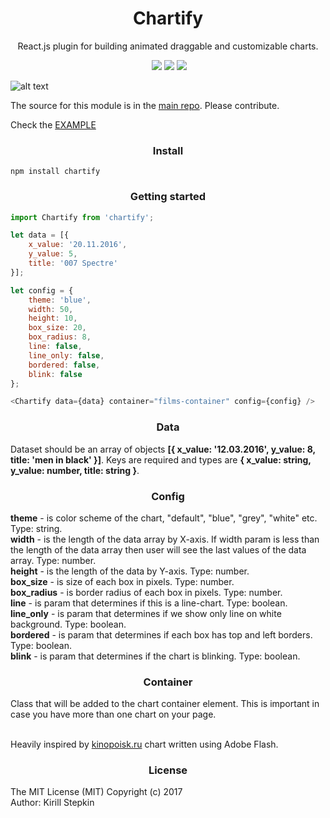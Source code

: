 <h1 align='center'>Chartify</h1>

<p align='center'>React.js plugin for building animated draggable and customizable charts.</p>

<p align='center'>
	<a href='https://www.npmjs.com/package/chartify'><img src="https://img.shields.io/npm/v/chartify.svg?style=flat-square" alt=""></a>
	<a href='https://www.npmjs.com/package/chartify'><img src='https://img.shields.io/npm/dm/chartify.svg?style=flat-square' /></a>
	<a href='https://www.npmjs.com/package/chartify'><img src='https://img.shields.io/npm/dt/chartify.svg?style=flat-square' /></a>
	<a href='https://github.com/kiqs/chartify'><img src='https://img.shields.io/travis/kiqs/chartify/master.svg?style=flat-square' /></a>
</p>

![alt text](https://raw.githubusercontent.com/kiqs/chartify/master/img/newprev.gif)

The source for this module is in the [main repo](https://github.com/kiqs/chartify). Please contribute.

Check the [EXAMPLE](https://kiqs.github.io/chartify/example/)

<h3 align='center'>Install</h3>

```
npm install chartify
```

<h3 align='center'>Getting started</h3>

```javascript
import Chartify from 'chartify';

let data = [{
	x_value: '20.11.2016',
	y_value: 5,				
	title: '007 Spectre'	
}];

let config = {
	theme: 'blue',	
	width: 50,			      
	height: 10,			
	box_size: 20,	
	box_radius: 8,	
	line: false,	
	line_only: false,
	bordered: false,
	blink: false	
};

<Chartify data={data} container="films-container" config={config} />
```

<h3 align='center'>Data</h3>

Dataset should be an array of objects <b>[{ x_value: '12.03.2016', y_value: 8, title: 'men in black' }]</b>. Keys are required and types are <b>{ x_value: string, y_value: number, title: string }</b>.

<h3 align='center'>Config</h3>

<b>theme</b> - is color scheme of the chart, "default", "blue", "grey", "white" etc. Type: string.<br/>
<b>width</b> - is the length of the data array by X-axis. If width param is less than the length of the data array then user will see the last values of the data array. Type: number.<br/>
<b>height</b> - is the length of the data by Y-axis. Type: number.<br/>
<b>box_size</b> - is size of each box in pixels. Type: number.<br/>
<b>box_radius</b> - is border radius of each box in pixels. Type: number.<br/>
<b>line</b> - is param that determines if this is a line-chart. Type: boolean.<br/>
<b>line_only</b> - is param that determines if we show only line on white background. Type: boolean.<br/>
<b>bordered</b> - is param that determines if each box has top and left borders. Type: boolean.<br/>
<b>blink</b> - is param that determines if the chart is blinking. Type: boolean.<br/>

<h3 align='center'>Container</h3>

Class that will be added to the chart container element. This is important in case you have more than one chart on your page.<br/><br/>

Heavily inspired by [kinopoisk.ru](https://www.kinopoisk.ru/) chart written using Adobe Flash.

<h3 align='center'>License</h3>

The MIT License (MIT) Copyright (c) 2017<br/>
Author: Kirill Stepkin

